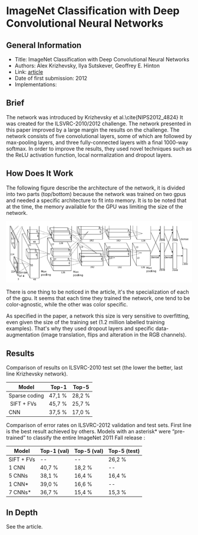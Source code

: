 # ImageNet Classification with Deep Convolutional Neural Networks

## General Information

- Title: ImageNet Classification with Deep Convolutional Neural Networks
- Authors: Alex Krizhevsky, Ilya Sutskever, Geoffrey E. Hinton
- Link: [article](https://papers.nips.cc/paper/4824-imagenet-classification-with-deep-convolutional-neural-networks.pdf)
- Date of first submission: 2012
- Implementations:

## Brief

The network was introduced by Krizhevsky et al.\cite{NIPS2012_4824} It was created for the ILSVRC-2010/2012 challenge. The network presented in this paper improved by a large margin the results on the challenge. The network consists of five convolutional layers, some of which are followed by max-pooling layers, and three fully-connected layers with a final 1000-way softmax. 
In order to improve the results, they used novel techniques such as the ReLU activation function, local normalization and dropout layers.

## How Does It Work

The following figure describe the architecture of the network, it is divided into two parts (top/bottom) because the network was trained on two gpus and needed a specific architecture to fit into memory. It is to be noted that at the time, the memory available for the GPU was limiting the size of the network.

![Network](https://raw.githubusercontent.com/D3lt4lph4/papers/master/docs/images/imageclassif/imagenet/imagenet_network.jpg "Network")

There is one thing to be noticed in the article, it's the specialization of each of the gpu. It seems that each time they trained the network, one tend to be color-agnostic, while the other was color specific.

As specified in the paper, a network this size is very sensitive to overfitting, even given the size of the training set (1.2 million labelled training examples). That's why they used dropout layers and specific data-augmentation (image translation, flips and alteration in the RGB channels).

## Results

Comparison of results on ILSVRC-2010 test set (the lower the better, last line Krizhevsky network).

| Model | Top-1 | Top-5 |
|-------|-------|-------|
| Sparse coding | 47,1 % | 28,2 % |
| SIFT + FVs | 45,7 % | 25,7 % |
| CNN | 37,5 % | 17,0 % |

Comparison of error rates on ILSVRC-2012 validation and test sets. First line is the best result achieved by others.  Models with an asterisk* were “pre-trained” to classify the entire ImageNet 2011 Fall release :

| Model | Top-1 (val) | Top-5 (val) | Top-5 (test) |
|-------|-------------|-------------|--------------|
| SIFT + FVs | -- | -- | 26,2 % |
| 1 CNN | 40,7 % | 18,2 % | -- |
| 5 CNNs | 38,1 % | 16,4 % | 16,4 % |
| 1 CNN* | 39,0 % | 16,6 % | -- |
| 7 CNNs* | 36,7 % | 15,4 % | 15,3 % |

## In Depth

See the article.